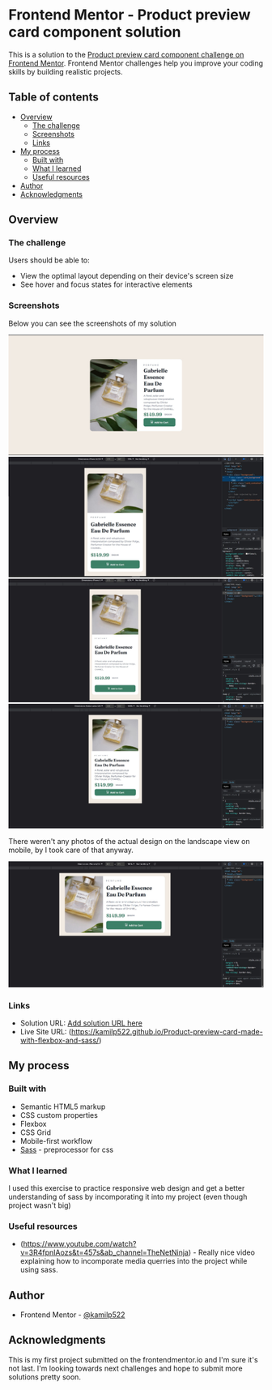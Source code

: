 # Frontend Mentor - Product preview card component solution

This is a solution to the [Product preview card component challenge on Frontend Mentor](https://www.frontendmentor.io/challenges/product-preview-card-component-GO7UmttRfa). Frontend Mentor challenges help you improve your coding skills by building realistic projects.

## Table of contents

- [Overview](#overview)
  - [The challenge](#the-challenge)
  - [Screenshots](#screenshots)
  - [Links](#links)
- [My process](#my-process)
  - [Built with](#built-with)
  - [What I learned](#what-i-learned)
  - [Useful resources](#useful-resources)
- [Author](#author)
- [Acknowledgments](#acknowledgments)

## Overview

### The challenge

Users should be able to:

- View the optimal layout depending on their device's screen size
- See hover and focus states for interactive elements

### Screenshots

Below you can see the screenshots of my solution

![](./screenshots/screenshot1.jpg)
![](./screenshots/screenshot2.jpg)
![](./screenshots/screenshot3.jpg)
![](./screenshots/screenshot4.jpg)

There weren't any photos of the actual design on the landscape view on mobile, by I took care of that anyway.

![](./screenshots/screenshot5.jpg)

### Links

- Solution URL: [Add solution URL here](https://your-solution-url.com)
- Live Site URL: (https://kamilp522.github.io/Product-preview-card-made-with-flexbox-and-sass/)

## My process

### Built with

- Semantic HTML5 markup
- CSS custom properties
- Flexbox
- CSS Grid
- Mobile-first workflow
- [Sass](https://sass-lang.com/) - preprocessor for css

### What I learned

I used this exercise to practice responsive web design and get a better understanding of sass by incomporating it into my project (even though project wasn't big)

### Useful resources

- (https://www.youtube.com/watch?v=3R4fpnIAozs&t=457s&ab_channel=TheNetNinja) - Really nice video explaining how to incomporate media querries into the project while using sass.

## Author

- Frontend Mentor - [@kamilp522](https://www.frontendmentor.io/profile/kamilp522)

## Acknowledgments

This is my first project submitted on the frontendmentor.io and I'm sure it's not last. I'm looking towards next challenges and hope to submit more solutions pretty soon.
